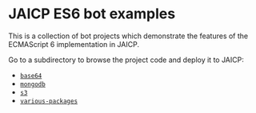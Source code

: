 # JAICP ES6 bot examples

This is a collection of bot projects which demonstrate the features of the ECMAScript 6 implementation in JAICP.

Go to a subdirectory to browse the project code and deploy it to JAICP:

- [`base64`](./base64/)
- [`mongodb`](./mongodb/)
- [`s3`](./s3/)
- [`various-packages`](./various-packages/)
